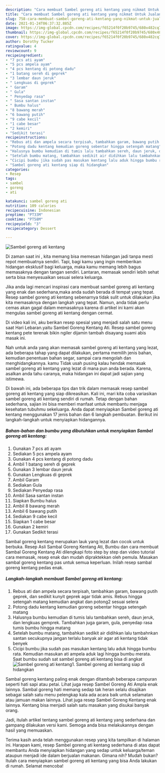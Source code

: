 ```yaml
---
description: "Cara membuat Sambel goreng ati kentang yang nikmat Untuk Jualan"
title: "Cara membuat Sambel goreng ati kentang yang nikmat Untuk Jualan"
slug: 758-cara-membuat-sambel-goreng-ati-kentang-yang-nikmat-untuk-jualan
date: 2021-01-24T06:37:32.885Z
image: https://img-global.cpcdn.com/recipes/f65214f0f20b9745/680x482cq70/sambel-goreng-ati-kentang-foto-resep-utama.jpg
thumbnail: https://img-global.cpcdn.com/recipes/f65214f0f20b9745/680x482cq70/sambel-goreng-ati-kentang-foto-resep-utama.jpg
cover: https://img-global.cpcdn.com/recipes/f65214f0f20b9745/680x482cq70/sambel-goreng-ati-kentang-foto-resep-utama.jpg
author: Dorothy Tucker
ratingvalue: 4
reviewcount: 9
recipeingredient:
- "7 pcs ati ayam"
- "5 pcs ampela ayam"
- "4 pcs kentang di potong dadu"
- "1 batang sereh di geprek"
- "3 lembar daun jeruk"
- " Lengkuas di geprek"
- " Garam"
- " Gula"
- " Penyedap rasa"
- " Sasa santan instan"
- " Bumbu halus"
- "8 bawang merah"
- "6 bawang putih"
- "9 cabe kecil"
- "1 cabe besar"
- "2 kemiri"
- "Sedikit terasi"
recipeinstructions:
- "Rebus ati dan ampela secara terpisah, tambahkan garam, bawang putih geprek, dan sedikit kunyit geprek agar tidak amis. Rebus hingga setengah matang kemudian angkat dan potong2 sesuai selera"
- "Potong dadu kentang kemudian goreng sebentar hingga setengah matang"
- "Halusnya bumbu kemudian di tumis lalu tambahkan sereh, daun jeruk, dan lengkuas gemprek. Tambahkan juga garam, gula, penyedap rasa tumis bumbu hingga matang"
- "Setelah bumbu matang, tambahkan sedikit air didihkan lalu tambahnkan santan secukupnya jangan terlalu banyak air agar ati kentang tidak benyek"
- "Cicipi bumbu jika sudah pas masukan kentang lalu aduk hingga bumbu rata. Kemudian masukan ati ampela aduk lagi hingga bumbu merata. Saat bumbu sudah sat sambel goreng ati kentang bisa di angkat"
- "Sambel goreng ati kentang siap di hidangkan"
categories:
- Resep
tags:
- sambel
- goreng
- ati

katakunci: sambel goreng ati 
nutrition: 109 calories
recipecuisine: Indonesian
preptime: "PT33M"
cooktime: "PT58M"
recipeyield: "3"
recipecategory: Dessert

---
```



![Sambel goreng ati kentang](https://img-global.cpcdn.com/recipes/f65214f0f20b9745/680x482cq70/sambel-goreng-ati-kentang-foto-resep-utama.jpg)

Di zaman  saat ini , kita memang bisa memesan hidangan jadi tanpa mesti repot membuatnya sendiri. Tapi, bagi kamu yang ingin memberikan hidangan eksklusif bagi keluarga, maka kamu memang lebih bagus memasaknya dengan tangan sendiri. Lantaran, memasak sendiri lebih sehat serta bisa menyesuaikan sesuai selera keluarga.

Jika anda lagi mencari inspirasi cara membuat sambel goreng ati kentang yang enak dan sederhana,maka anda sudah berada di tempat yang tepat. Resep sambel goreng ati kentang  sebenarnya tidak sulit untuk dilakukan jika kita memasaknya dengan langkah yang tepat. Namun, anda tidak perlu cemas akan gagal dalam memasaknya 
karena di artikel ini kami akan mengulas sambel goreng ati kentang dengan cermat.  

Di video kali ini, aku berikan resep spesial yang menjadi salah satu menu saat Hari Lebaran.yaitu Sambel Goreng Kentang Ati. Resep sambel goreng kentang pete terenak bikin ngiler dijamin tambah disayang suami abis masak ini.

Nah untuk anda yang akan memasak sambel goreng ati kentang yang lezat, ada beberapa tahap yang dapat dilakukan, pertama memilih jenis bahan, kemudian penentuan bahan segar, sampai cara mengolah dan menghidangkannya. kamu Tidak usah pusing kalau hendak memasak sambel goreng ati kentang yang lezat di mana pun anda berada. Karena, asalkan anda  tahu caranya, maka hidangan ini dapat jadi sajian yang istimewa.

Di bawah ini, ada beberapa tips dan trik dalam memasak resep sambel goreng ati kentang yang siap dikreasikan. Kali ini, mari kita coba variasikan sambel goreng ati kentang sendiri di rumah. Tetap dengan bahan sederhana, sajian ini bisa memberi manfaat untuk membantu menjaga kesehatan tubuhmu sekeluarga. Anda dapat menyiapkan Sambel goreng ati kentang menggunakan 17 jenis bahan dan 6 langkah pembuatan. Berikut ini langkah-langkah untuk menyiapkan hidangannya.

<!--inarticleads1-->

##### Bahan-bahan dan bumbu yang dibutuhkan untuk menyiapkan Sambel goreng ati kentang:

1. Gunakan 7 pcs ati ayam
1. Sediakan 5 pcs ampela ayam
1. Gunakan 4 pcs kentang di potong dadu
1. Ambil 1 batang sereh di geprek
1. Gunakan 3 lembar daun jeruk
1. Gunakan  Lengkuas di geprek
1. Ambil  Garam
1. Sediakan  Gula
1. Sediakan  Penyedap rasa
1. Ambil  Sasa santan instan
1. Siapkan  Bumbu halus
1. Ambil 8 bawang merah
1. Ambil 6 bawang putih
1. Sediakan 9 cabe kecil
1. Siapkan 1 cabe besar
1. Gunakan 2 kemiri
1. Gunakan Sedikit terasi


Sambal goreng kentang merupakan lauk yang lezat dan cocok untuk berbuka. Resep Asli Sambal Goreng Kentang Ati, Bumbu dan cara membuat Sambal Goreng Kentang Ati dilengkapi foto step by step dan video tutorial cara memasak, resep enak dan mudah dipraktekkan oleh pemula. Masakan sambal goreng kentang pas untuk semua keperluan. Inilah resep sambal goreng kentang pedas enak. 

<!--inarticleads2-->

##### Langkah-langkah membuat Sambel goreng ati kentang:

1. Rebus ati dan ampela secara terpisah, tambahkan garam, bawang putih geprek, dan sedikit kunyit geprek agar tidak amis. Rebus hingga setengah matang kemudian angkat dan potong2 sesuai selera
1. Potong dadu kentang kemudian goreng sebentar hingga setengah matang
1. Halusnya bumbu kemudian di tumis lalu tambahkan sereh, daun jeruk, dan lengkuas gemprek. Tambahkan juga garam, gula, penyedap rasa tumis bumbu hingga matang
1. Setelah bumbu matang, tambahkan sedikit air didihkan lalu tambahnkan santan secukupnya jangan terlalu banyak air agar ati kentang tidak benyek
1. Cicipi bumbu jika sudah pas masukan kentang lalu aduk hingga bumbu rata. Kemudian masukan ati ampela aduk lagi hingga bumbu merata. Saat bumbu sudah sat sambel goreng ati kentang bisa di angkat
<img src="//assets-global.cpcdn.com/assets/icons/button_play-2c75c40dde080a61004c1f40b05d8f140eaff45d7e9e6481dc71c63d2e7c4909.png" alt="Sambel goreng ati kentang">1. Sambel goreng ati kentang siap di hidangkan


Sambal goreng kentang paling enak dengan ditambah beberapa campuran seperti hati sapi atau petai. Lihat juga resep Sambel Goreng Ati Ampla enak lainnya. Sambal goreng hati memang sedap tak heran selalu disajikan sebagai salah satu menu pelengkap kala ada acara baik untuk selamatan atau jamuan makan lainnya. Lihat juga resep Sambel Goreng Kentang enak lainnya. Kentang bisa menjadi salah satu masakan yang disukai banyak orang. 

Jadi, itulah artikel tentang  sambel goreng ati kentang  yang sederhana dan gampang dilakukan versi kami. Semoga anda bisa melakukannya dengan hasil yang memuaskan. 

Terima kasih anda telah menggunakan resep yang kita tampilkan di halaman ini. Harapan kami, resep  Sambel goreng ati kentang sederhana di atas dapat membantu Anda menyiapkan hidangan yang sedap untuk keluarga/teman ataupun menjadi ide dalam berjualan makanan. Gimana nih? Mudah bukan? Itulah cara menyiapkan sambel goreng ati kentang yang bisa Anda lakukan di rumah. Selamat mencoba!

